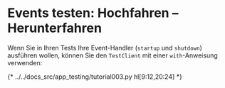 # Events testen: Hochfahren – Herunterfahren

Wenn Sie in Ihren Tests Ihre Event-Handler (`startup` und `shutdown`) ausführen wollen, können Sie den `TestClient` mit einer `with`-Anweisung verwenden:

{* ../../docs_src/app_testing/tutorial003.py hl[9:12,20:24] *}
